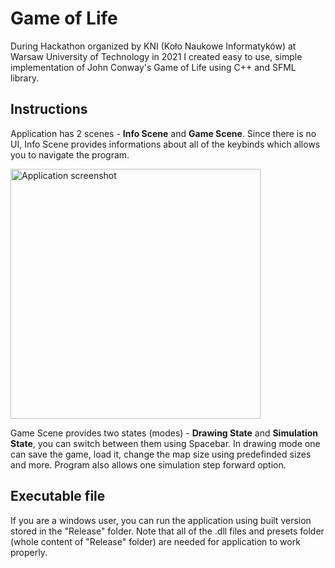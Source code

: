 # Game of Life
During Hackathon organized by KNI (Koło Naukowe Informatyków) at Warsaw University of Technology 
in 2021 I created easy to use, simple implementation of John Conway's Game of Life using C++ and SFML library. 
## Instructions
Application has 2 scenes - **Info Scene** and **Game Scene**. Since there is no UI, Info Scene provides informations
about all of the keybinds which allows you to navigate the program.

<img src="https://user-images.githubusercontent.com/56317134/218701658-d4363665-b450-4c7f-bb7d-b3a19f65b1c6.png" alt="Application screenshot" width=400/>

Game Scene provides two states (modes) - **Drawing State** and **Simulation State**, you can switch between them using Spacebar. 
In drawing mode one can save the game, load it, change the map size using predefinded sizes and more. Program also allows one simulation step forward option. 
## Executable file
If you are a windows user, you can run the application using built version stored in the "Release" folder. Note that all of the .dll files and presets folder (whole content of "Release" folder) are needed for application to work properly.
